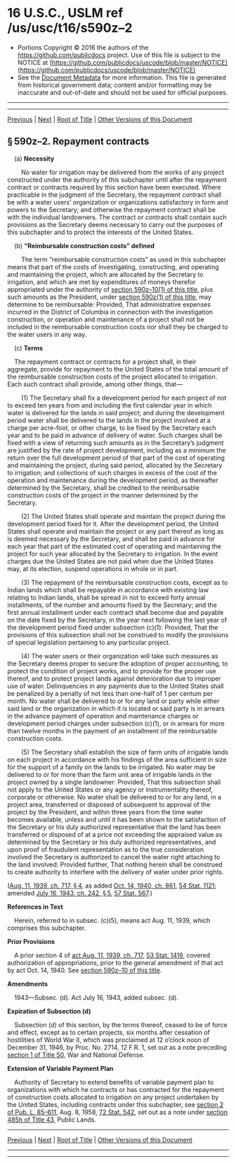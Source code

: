 ---
---

# 16 U.S.C., USLM ref /us/usc/t16/s590z–2

* Portions Copyright © 2016 the authors of the https://github.com/publicdocs project.
  Use of this file is subject to the NOTICE at [https://github.com/publicdocs/uscode/blob/master/NOTICE](https://github.com/publicdocs/uscode/blob/master/NOTICE)
* See the [Document Metadata](././../../../../..//README.md) for more information.
  This file is generated from historical government data; content and/or formatting may be inaccurate and out-of-date and should not be used for official purposes.

----------
----------

[Previous](./../../../../..//us/usc/t16/ch3C/schII/m__us_usc_t16_s590z–1.md) | [Next](./../../../../..//us/usc/t16/ch3C/schII/m__us_usc_t16_s590z–3.md) | [Root of Title](./../../../../../) | [Other Versions of this Document](https://publicdocs.github.io/go/links?ns=uslm&ref=%2Fus%2Fusc%2Ft16%2Fs590z%E2%80%932)

## § 590z–2. Repayment contracts

    (a) __Necessity__ 

        No water for irrigation may be delivered from the works of any project constructed under the authority of this subchapter until after the repayment contract or contracts required by this section have been executed. Where practicable in the judgment of the Secretary, the repayment contract shall be with a water users’ organization or organizations satisfactory in form and powers to the Secretary; and otherwise the repayment contract shall be with the individual landowners. The contract or contracts shall contain such provisions as the Secretary deems necessary to carry out the purposes of this subchapter and to protect the interests of the United States.

    (b) __“Reimbursable construction costs” defined__ 

        The term “reimbursable construction costs” as used in this subchapter means that part of the costs of investigating, constructing, and operating and maintaining the project, which are allocated by the Secretary to irrigation, and which are met by expenditures of moneys therefor appropriated under the authority of [section 590z–10(1) of this title][/us/usc/t16/s590z–10/1], plus such amounts as the President, under [section 590z(1) of this title][/us/usc/t16/s590z/1], may determine to be reimbursable: Provided, That administrative expenses incurred in the District of Columbia in connection with the investigation construction, or operation and maintenance of a project shall not be included in the reimbursable construction costs nor shall they be charged to the water users in any way.

    (c) __Terms__ 

    The repayment contract or contracts for a project shall, in their aggregate, provide for repayment to the United States of the total amount of the reimbursable construction costs of the project allocated to irrigation. Each such contract shall provide, among other things, that—

        (1) The Secretary shall fix a development period for each project of not to exceed ten years from and including the first calendar year in which water is delivered for the lands in said project; and during the development period water shall be delivered to the lands in the project involved at a charge per acre-foot, or other charge, to be fixed by the Secretary each year and to be paid in advance of delivery of water. Such charges shall be fixed with a view of returning such amounts as in the Secretary’s judgment are justified by the rate of project development, including as a minimum the return over the full development period of that part of the cost of operating and maintaining the project, during said period, allocated by the Secretary to irrigation; and collections of such charges in excess of the cost of the operation and maintenance during the development period, as thereafter determined by the Secretary, shall be credited to the reimbursable construction costs of the project in the manner determined by the Secretary.

        (2) The United States shall operate and maintain the project during the development period fixed for it. After the development period, the United States shall operate and maintain the project or any part thereof as long as is deemed necessary by the Secretary, and shall be paid in advance for each year that part of the estimated cost of operating and maintaining the project for such year allocated by the Secretary to irrigation. In the event charges due the United States are not paid when due the United States may, at its election, suspend operations in whole or in part.

        (3) The repayment of the reimbursable construction costs, except as to Indian lands which shall be repayable in accordance with existing law relating to Indian lands, shall be spread in not to exceed forty annual installments, of the number and amounts fixed by the Secretary; and the first annual installment under each contract shall become due and payable on the date fixed by the Secretary, in the year next following the last year of the development period fixed under subsection (c)(1): Provided, That the provisions of this subsection shall not be construed to modify the provisions of special legislation pertaining to any particular project.

        (4) The water users or their organization will take such measures as the Secretary deems proper to secure the adoption of proper accounting, to protect the condition of project works, and to provide for the proper use thereof, and to protect project lands against deterioration due to improper use of water. Delinquencies in any payments due to the United States shall be penalized by a penalty of not less than one-half of 1 per centum per month. No water shall be delivered to or for any land or party while either said land or the organization in which it is located or said party is in arrears in the advance payment of operation and maintenance charges or development period charges under subsection (c)(1), or in arrears for more than twelve months in the payment of an installment of the reimbursable construction costs.

        (5) The Secretary shall establish the size of farm units of irrigable lands on each project in accordance with his findings of the area sufficient in size for the support of a family on the lands to be irrigated. No water may be delivered to or for more than the farm unit area of irrigable lands in the project owned by a single landowner: Provided, That this subsection shall not apply to the United States or any agency or instrumentality thereof, corporate or otherwise. No water shall be delivered to or for any land, in a project area, transferred or disposed of subsequent to approval of the project by the President, and within three years from the time water becomes available, unless and until it has been shown to the satisfaction of the Secretary or his duly authorized representative that the land has been transferred or disposed of at a price not exceeding the appraised value as determined by the Secretary or his duly authorized representatives, and upon proof of fraudulent representation as to the true consideration involved the Secretary is authorized to cancel the water right attaching to the land involved: Provided further, That nothing herein shall be construed to create authority to interfere with the delivery of water under prior rights.

([Aug. 11, 1939, ch. 717, § 4][/us/act/1939-08-11/ch717/s4], as added [Oct. 14, 1940, ch. 861][/us/act/1940-10-14/ch861], [54 Stat. 1121][/us/stat/54/1121]; amended [July 16, 1943, ch. 242, § 5][/us/act/1943-07-16/ch242/s5], [57 Stat. 567][/us/stat/57/567].)

 __References in Text__ 

    Herein, referred to in subsec. (c)(5), means act Aug. 11, 1939, which comprises this subchapter.

 __Prior Provisions__ 

    A prior section 4 of [act Aug. 11, 1939, ch. 717][/us/act/1939-08-11/ch717], [53 Stat. 1419][/us/stat/53/1419], covered authorization of appropriations, prior to the general amendment of that act by act Oct. 14, 1940. See [section 590z–10 of this title][/us/usc/t16/s590z–10].

 __Amendments__ 

    1943—Subsec. (d). Act July 16, 1943, added subsec. (d).

 __Expiration of Subsection (d)__ 

    Subsection (d) of this section, by the terms thereof, ceased to be of force and effect, except as to certain projects, six months after cessation of hostilities of World War II, which was proclaimed at 12 o’clock noon of December 31, 1946, by Proc. No. 2714, 12 F.R. 1, set out as a note preceding [section 1 of Title 50][/us/usc/t50/s1], War and National Defense.

 __Extension of Variable Payment Plan__ 

    Authority of Secretary to extend benefits of variable payment plan to organizations with which he contracts or has contracted for the repayment of construction costs allocated to irrigation on any project undertaken by the United States, including contracts under this subchapter, see [section 2 of Pub. L. 85–611][/us/pl/85/611/s2], Aug. 8, 1958, [72 Stat. 542][/us/stat/72/542], set out as a note under [section 485h of Title 43][/us/usc/t43/s485h], Public Lands.

----------

[Previous](./../../../../..//us/usc/t16/ch3C/schII/m__us_usc_t16_s590z–1.md) | [Next](./../../../../..//us/usc/t16/ch3C/schII/m__us_usc_t16_s590z–3.md) | [Root of Title](./../../../../../) | [Other Versions of this Document](https://publicdocs.github.io/go/links?ns=uslm&ref=%2Fus%2Fusc%2Ft16%2Fs590z%E2%80%932)

----------
----------

[/us/usc/t16/s590z–10/1]: https://publicdocs.github.io/go/links?ns=uslm&ref=%2Fus%2Fusc%2Ft16%2Fs590z%E2%80%9310%2F1
[/us/usc/t16/s590z/1]: https://publicdocs.github.io/go/links?ns=uslm&ref=%2Fus%2Fusc%2Ft16%2Fs590z%2F1
[/us/act/1939-08-11/ch717/s4]: https://publicdocs.github.io/go/links?ns=uslm&ref=%2Fus%2Fact%2F1939-08-11%2Fch717%2Fs4
[/us/act/1940-10-14/ch861]: https://publicdocs.github.io/go/links?ns=uslm&ref=%2Fus%2Fact%2F1940-10-14%2Fch861
[/us/stat/54/1121]: https://publicdocs.github.io/go/links?ns=uslm&ref=%2Fus%2Fstat%2F54%2F1121
[/us/act/1943-07-16/ch242/s5]: https://publicdocs.github.io/go/links?ns=uslm&ref=%2Fus%2Fact%2F1943-07-16%2Fch242%2Fs5
[/us/stat/57/567]: https://publicdocs.github.io/go/links?ns=uslm&ref=%2Fus%2Fstat%2F57%2F567
[/us/act/1939-08-11/ch717]: https://publicdocs.github.io/go/links?ns=uslm&ref=%2Fus%2Fact%2F1939-08-11%2Fch717
[/us/stat/53/1419]: https://publicdocs.github.io/go/links?ns=uslm&ref=%2Fus%2Fstat%2F53%2F1419
[/us/usc/t16/s590z–10]: https://publicdocs.github.io/go/links?ns=uslm&ref=%2Fus%2Fusc%2Ft16%2Fs590z%E2%80%9310
[/us/usc/t50/s1]: https://publicdocs.github.io/go/links?ns=uslm&ref=%2Fus%2Fusc%2Ft50%2Fs1
[/us/pl/85/611/s2]: https://publicdocs.github.io/go/links?ns=uslm&ref=%2Fus%2Fpl%2F85%2F611%2Fs2
[/us/stat/72/542]: https://publicdocs.github.io/go/links?ns=uslm&ref=%2Fus%2Fstat%2F72%2F542
[/us/usc/t43/s485h]: https://publicdocs.github.io/go/links?ns=uslm&ref=%2Fus%2Fusc%2Ft43%2Fs485h


